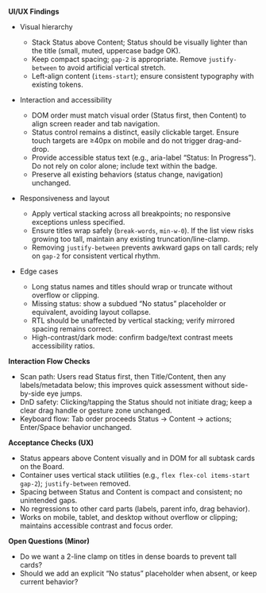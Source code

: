 **UI/UX Findings**

- Visual hierarchy
  - Stack Status above Content; Status should be visually lighter than the title (small, muted, uppercase badge OK).
  - Keep compact spacing; `gap-2` is appropriate. Remove `justify-between` to avoid artificial vertical stretch.
  - Left-align content (`items-start`); ensure consistent typography with existing tokens.

- Interaction and accessibility
  - DOM order must match visual order (Status first, then Content) to align screen reader and tab navigation.
  - Status control remains a distinct, easily clickable target. Ensure touch targets are ≥40px on mobile and do not trigger drag-and-drop.
  - Provide accessible status text (e.g., aria-label “Status: In Progress”). Do not rely on color alone; include text within the badge.
  - Preserve all existing behaviors (status change, navigation) unchanged.

- Responsiveness and layout
  - Apply vertical stacking across all breakpoints; no responsive exceptions unless specified.
  - Ensure titles wrap safely (`break-words`, `min-w-0`). If the list view risks growing too tall, maintain any existing truncation/line-clamp.
  - Removing `justify-between` prevents awkward gaps on tall cards; rely on `gap-2` for consistent vertical rhythm.

- Edge cases
  - Long status names and titles should wrap or truncate without overflow or clipping.
  - Missing status: show a subdued “No status” placeholder or equivalent, avoiding layout collapse.
  - RTL should be unaffected by vertical stacking; verify mirrored spacing remains correct.
  - High-contrast/dark mode: confirm badge/text contrast meets accessibility ratios.

**Interaction Flow Checks**

- Scan path: Users read Status first, then Title/Content, then any labels/metadata below; this improves quick assessment without side-by-side eye jumps.
- DnD safety: Clicking/tapping the Status should not initiate drag; keep a clear drag handle or gesture zone unchanged.
- Keyboard flow: Tab order proceeds Status → Content → actions; Enter/Space behavior unchanged.

**Acceptance Checks (UX)**

- Status appears above Content visually and in DOM for all subtask cards on the Board.
- Container uses vertical stack utilities (e.g., `flex flex-col items-start gap-2`); `justify-between` removed.
- Spacing between Status and Content is compact and consistent; no unintended gaps.
- No regressions to other card parts (labels, parent info, drag behavior).
- Works on mobile, tablet, and desktop without overflow or clipping; maintains accessible contrast and focus order.

**Open Questions (Minor)**

- Do we want a 2-line clamp on titles in dense boards to prevent tall cards?
- Should we add an explicit “No status” placeholder when absent, or keep current behavior?